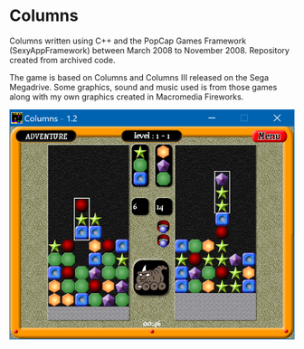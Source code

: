 # Columns

Columns written using C++ and the PopCap Games Framework (SexyAppFramework) between March 2008 to November 2008. Repository created from archived code.

The game is based on Columns and Columns III released on the Sega Megadrive. Some graphics, sound and music used is from those games along with my own graphics created in Macromedia Fireworks.

![Columns](screenshot.png)